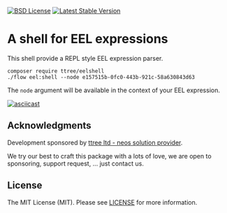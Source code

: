 [![BSD License](https://img.shields.io/github/license/mashape/apistatus.svg)](LICENSE)
[![Latest Stable Version](https://poser.pugx.org/ttree/eelshell/version)](https://packagist.org/packages/ttree/eelshell)

# A shell for EEL expressions

This shell provide a REPL style EEL expression parser.

    composer require ttree/eelshell
    ./flow eel:shell --node e157515b-0fc0-443b-921c-58a630843d63
    
The ````node```` argument will be available in the context of your EEL expression.

[![asciicast](https://asciinema.org/a/oWFnjjPEtMPsK2mAh8eEBfE44.png)](https://asciinema.org/a/oWFnjjPEtMPsK2mAh8eEBfE44)

## Acknowledgments

Development sponsored by [ttree ltd - neos solution provider](http://ttree.ch).

We try our best to craft this package with a lots of love, we are open to sponsoring, support request, ... just contact us.

## License

The MIT License (MIT). Please see [LICENSE](LICENSE) for more information.
